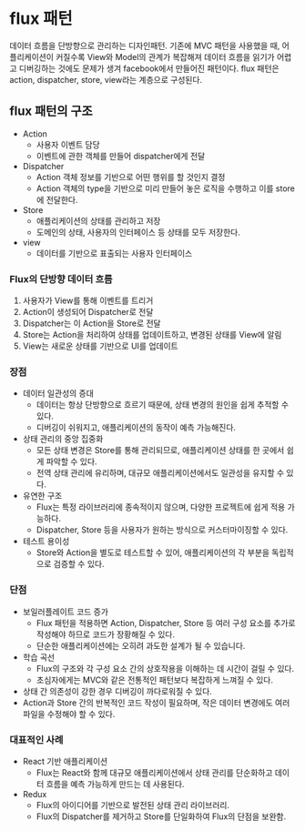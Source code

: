 # flux 패턴
데이터 흐름을 단방향으로 관리하는 디자인패턴. 기존에 MVC 패턴을 사용했을 때, 어플리케이션이 커질수록 View와 Model의 관계가 복잡해져 데이터 흐름을 읽기가 어렵고 디버깅하는 것에도 문제가 생겨 facebook에서 만들어진 패턴이다. flux 패턴은 action, dispatcher, store, view라는 계층으로 구성된다.

## flux 패턴의 구조

- Action
    - 사용자 이벤트 담당
    - 이벤트에 관한 객체를 만들어 dispatcher에게 전달
- Dispatcher
    - Action 객체 정보를 기반으로 어떤 행위를 할 것인지 결정
    - Action 객체의 type을 기반으로 미리 만들어 놓은 로직을 수행하고 이를 store에 전달한다.
- Store
    - 애플리케이션의 상태를 관리하고 저장
    - 도메인의 상태, 사용자의 인터페이스 등 상태를 모두 저장한다.
- view
    - 데이터를 기반으로 표출되는 사용자 인터페이스

### Flux의 단방향 데이터 흐름

1. 사용자가 View를 통해 이벤트를 트리거
2. Action이 생성되어 Dispatcher로 전달
3. Dispatcher는 이 Action을 Store로 전달
4. Store는 Action을 처리하여 상태를 업데이트하고, 변경된 상태를 View에 알림
5. View는 새로운 상태를 기반으로 UI를 업데이트

### 장점
- 데이터 일관성의 증대
    - 데이터는 항상 단방향으로 흐르기 때문에, 상태 변경의 원인을 쉽게 추적할 수 있다.
    - 디버깅이 쉬워지고, 애플리케이션의 동작이 예측 가능해진다.
- 상태 관리의 중앙 집중화
    - 모든 상태 변경은 Store를 통해 관리되므로, 애플리케이션 상태를 한 곳에서 쉽게 파악할 수 있다.
    - 전역 상태 관리에 유리하며, 대규모 애플리케이션에서도 일관성을 유지할 수 있다.
- 유연한 구조
    - Flux는 특정 라이브러리에 종속적이지 않으며, 다양한 프로젝트에 쉽게 적용 가능하다.
    - Dispatcher, Store 등을 사용자가 원하는 방식으로 커스터마이징할 수 있다.
- 테스트 용이성
    - Store와 Action을 별도로 테스트할 수 있어, 애플리케이션의 각 부분을 독립적으로 검증할 수 있다.

### 단점

- 보일러플레이트 코드 증가
    - Flux 패턴을 적용하면 Action, Dispatcher, Store 등 여러 구성 요소를 추가로 작성해야 하므로 코드가 장황해질 수 있다.
    - 단순한 애플리케이션에는 오히려 과도한 설계가 될 수 있습니다.
- 학습 곡선
    - Flux의 구조와 각 구성 요소 간의 상호작용을 이해하는 데 시간이 걸릴 수 있다.
    - 초심자에게는 MVC와 같은 전통적인 패턴보다 복잡하게 느껴질 수 있다.
- 상태 간 의존성이 강한 경우 디버깅이 까다로워질 수 있다. 
- Action과 Store 간의 반복적인 코드 작성이 필요하며, 작은 데이터 변경에도 여러 파일을 수정해야 할 수 있다.

### 대표적인 사례
- React 기반 애플리케이션
    - Flux는 React와 함께 대규모 애플리케이션에서 상태 관리를 단순화하고 데이터 흐름을 예측 가능하게 만드는 데 사용된다.
- Redux
    - Flux의 아이디어를 기반으로 발전된 상태 관리 라이브러리.
    - Flux의 Dispatcher를 제거하고 Store를 단일화하여 Flux의 단점을 보완함.
